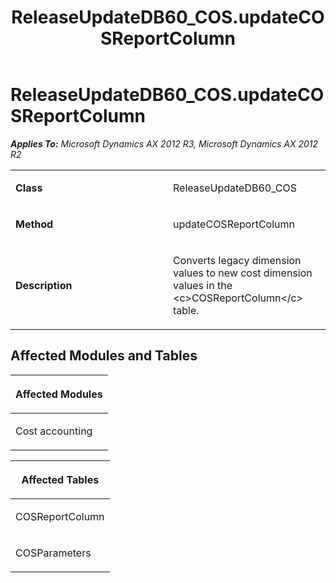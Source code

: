 ﻿---
title: ReleaseUpdateDB60_COS.updateCOSReportColumn
TOCTitle: ReleaseUpdateDB60_COS.updateCOSReportColumn
ms:assetid: 7a6ecfc2-5e88-af32-321e-eaf4fbcf3723
ms:mtpsurl: https://msdn.microsoft.com/en-us/library/JJ719416(v=AX.60)
ms:contentKeyID: 49709207
ms.date: 05/18/2015
mtps_version: v=AX.60
---

# ReleaseUpdateDB60\_COS.updateCOSReportColumn 


_**Applies To:** Microsoft Dynamics AX 2012 R3, Microsoft Dynamics AX 2012 R2_

<table>
<colgroup>
<col style="width: 50%" />
<col style="width: 50%" />
</colgroup>
<tbody>
<tr class="odd">
<td><p><strong>Class</strong></p></td>
<td><p>ReleaseUpdateDB60_COS</p></td>
</tr>
<tr class="even">
<td><p><strong>Method</strong></p></td>
<td><p>updateCOSReportColumn</p></td>
</tr>
<tr class="odd">
<td><p><strong>Description</strong></p></td>
<td><p>Converts legacy dimension values to new cost dimension values in the &lt;c&gt;COSReportColumn&lt;/c&gt; table.</p></td>
</tr>
</tbody>
</table>


## Affected Modules and Tables

<table>
<colgroup>
<col style="width: 100%" />
</colgroup>
<thead>
<tr class="header">
<th><p>Affected Modules</p></th>
</tr>
</thead>
<tbody>
<tr class="odd">
<td><p>Cost accounting</p></td>
</tr>
</tbody>
</table>


<table>
<colgroup>
<col style="width: 100%" />
</colgroup>
<thead>
<tr class="header">
<th><p>Affected Tables</p></th>
</tr>
</thead>
<tbody>
<tr class="odd">
<td><p>COSReportColumn</p></td>
</tr>
<tr class="even">
<td><p>COSParameters</p></td>
</tr>
</tbody>
</table>

  


